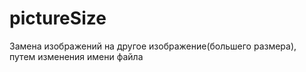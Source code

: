 # pictureSize
Замена изображений на другое изображение(большего размера), путем изменения имени файла

